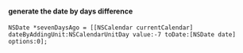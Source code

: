 #### generate the date by days difference

```objecitve-c
NSDate *sevenDaysAgo = [[NSCalendar currentCalendar] dateByAddingUnit:NSCalendarUnitDay value:-7 toDate:[NSDate date] options:0];
```
